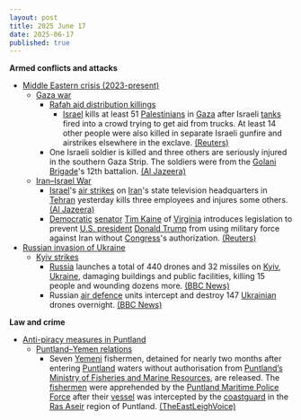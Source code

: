 ```yaml
---
layout: post
title: 2025 June 17
date: 2025-06-17
published: true
---
```



**Armed conflicts and attacks**

* [Middle Eastern crisis (2023-present)](https://en.wikipedia.org/wiki/Middle_Eastern_crisis_%282023-present%29 "Middle Eastern crisis (2023-present)")
  + [Gaza war](https://en.wikipedia.org/wiki/Gaza_war "Gaza war")
    - [Rafah aid distribution killings](https://en.wikipedia.org/wiki/Rafah_aid_distribution_killings "Rafah aid distribution killings")
      * [Israel](https://en.wikipedia.org/wiki/Israel "Israel") kills at least 51 [Palestinians](https://en.wikipedia.org/wiki/Palestinians "Palestinians") in [Gaza](https://en.wikipedia.org/wiki/Gaza_Strip "Gaza Strip") after Israeli [tanks](https://en.wikipedia.org/wiki/Tank "Tank") fired into a crowd trying to get aid from trucks. At least 14 other people were also killed in separate Israeli gunfire and airstrikes elsewhere in the exclave. [(Reuters)](https://www.reuters.com/world/middle-east/israeli-tank-shelling-kills-45-people-awaiting-aid-trucks-gaza-ministry-says-2025-06-17/)
    - One Israeli soldier is killed and three others are seriously injured in the southern Gaza Strip. The soldiers were from the [Golani Brigade](https://en.wikipedia.org/wiki/Golani_Brigade "Golani Brigade")'s 12th battalion. [(Al Jazeera)](https://aje.io/gn5i1t?update=3780445)
  + [Iran–Israel War](https://en.wikipedia.org/wiki/Iran%E2%80%93Israel_War "Iran–Israel War")
    - [Israel](https://en.wikipedia.org/wiki/Israel "Israel")'s [air strikes](https://en.wikipedia.org/wiki/Air_strike "Air strike") on [Iran](https://en.wikipedia.org/wiki/Iran "Iran")'s state television headquarters in [Tehran](https://en.wikipedia.org/wiki/Tehran "Tehran") yesterday kills three employees and injures some others. [(Al Jazeera)](https://aje.io/gn5i1t?update=3780528)
    - [Democratic](https://en.wikipedia.org/wiki/Democratic_Party_%28United_States%29 "Democratic Party (United States)") [senator](https://en.wikipedia.org/wiki/United_States_Senate "United States Senate") [Tim Kaine](https://en.wikipedia.org/wiki/Tim_Kaine "Tim Kaine") of [Virginia](https://en.wikipedia.org/wiki/Virginia "Virginia") introduces legislation to prevent [U.S. president](https://en.wikipedia.org/wiki/U.S._president "U.S. president") [Donald Trump](https://en.wikipedia.org/wiki/Donald_Trump "Donald Trump") from using military force against Iran without [Congress](https://en.wikipedia.org/wiki/United_States_Congress "United States Congress")'s authorization. [(Reuters)](https://www.reuters.com/world/us/us-senator-moves-limit-trumps-war-powers-iran-mideast-conflict-escalates-2025-06-16/)
* [Russian invasion of Ukraine](https://en.wikipedia.org/wiki/Russian_invasion_of_Ukraine "Russian invasion of Ukraine")
  + [Kyiv strikes](https://en.wikipedia.org/wiki/Kyiv_strikes_%282022%E2%80%93present%29 "Kyiv strikes (2022–present)")
    - [Russia](https://en.wikipedia.org/wiki/Russian_Armed_Forces "Russian Armed Forces") launches a total of 440 drones and 32 missiles on [Kyiv](https://en.wikipedia.org/wiki/Kyiv "Kyiv"), [Ukraine](https://en.wikipedia.org/wiki/Ukraine "Ukraine"), damaging buildings and public facilities, killing 15 people and wounding dozens more. [(BBC News)](https://www.bbc.com/news/articles/cx24g4850x4o)
    - Russian [air defence](https://en.wikipedia.org/wiki/Air_defence "Air defence") units intercept and destroy 147 [Ukrainian](https://en.wikipedia.org/wiki/Ukraine "Ukraine") drones overnight. [(BBC News)](https://www.bbc.com/news/articles/cx24g4850x4o)

**Law and crime**

* [Anti-piracy measures in Puntland](https://en.wikipedia.org/wiki/Anti-piracy_measures_in_Somalia "Anti-piracy measures in Somalia")
  + [Puntland–Yemen relations](https://en.wikipedia.org/wiki/Somalia%E2%80%93Yemen_relations "Somalia–Yemen relations")
    - Seven [Yemeni](https://en.wikipedia.org/wiki/Yemenis "Yemenis") fishermen, detained for nearly two months after entering [Puntland](https://en.wikipedia.org/wiki/Puntland "Puntland") waters without authorisation from [Puntland’s](https://en.wikipedia.org/wiki/Government_of_Puntland "Government of Puntland") [Ministry of Fisheries and Marine Resources](https://en.wikipedia.org/wiki/Ministry_of_Fisheries_and_Marine_Resources "Ministry of Fisheries and Marine Resources"), are released. The [fishermen](https://en.wikipedia.org/wiki/Fishermen "Fishermen") were apprehended by the [Puntland Maritime Police Force](https://en.wikipedia.org/wiki/Puntland_Maritime_Police_Force "Puntland Maritime Police Force") after their [vessel](https://en.wikipedia.org/wiki/Watercraft "Watercraft") was intercepted by the [coastguard](https://en.wikipedia.org/wiki/Coastguard "Coastguard") in the [Ras Aseir](https://en.wikipedia.org/wiki/Ras_Aseir "Ras Aseir") region of Puntland. [(TheEastLeighVoice)](https://eastleighvoice.co.ke/somalia/165980/puntland-releases-seven-yemeni-fishermen-arrested-over-illegal-fishing-in-somali-waters)

